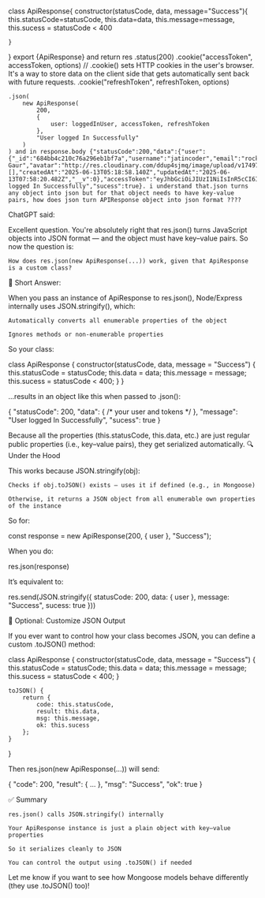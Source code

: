 #####
####
 class ApiResponse{
    constructor(statusCode, data, message="Success"){
        this.statusCode=statusCode,
        this.data=data,
        this.message=message,
        this.sucess = statusCode < 400


    }
 }
 export {ApiResponse} and  return res
    .status(200)
    .cookie("accessToken", accessToken, options)
    // .cookie() sets HTTP cookies in the user's browser. It's a way to store data on the client side that gets automatically sent back with future requests.
    .cookie("refreshToken", refreshToken, options)

    
    .json(
        new ApiResponse(
            200, 
            {
                user: loggedInUser, accessToken, refreshToken
            },
            "User logged In Successfully"
        )
    ) and in response.body {"statusCode":200,"data":{"user":{"_id":"684bb4c210c76a296eb1bf7a","username":"jatincoder","email":"rockingjatingaur@gmail.com","fullName":"Jatin Gaur","avatar":"http://res.cloudinary.com/ddup4sjmq/image/upload/v1749791935/vph3tad5yxsg10ywlgqb.jpg","coverImage":"http://res.cloudinary.com/ddup4sjmq/image/upload/v1749791937/pkucuttd49avbgq6kgob.jpg","watchHistory":[],"createdAt":"2025-06-13T05:18:58.140Z","updatedAt":"2025-06-13T07:58:20.482Z","__v":0},"accessToken":"eyJhbGciOiJIUzI1NiIsInR5cCI6IkpXVCJ9.eyJfaWQiOiI2ODRiYjRjMjEwYzc2YTI5NmViMWJmN2EiLCJlbWFpbCI6InJvY2tpbmdqYXRpbmdhdXJAZ21haWwuY29tIiwidXNlcm5hbWUiOiJqYXRpbmNvZGVyIiwiZnVsbE5hbWUiOiJKYXRpbiBHYXVyIiwiaWF0IjoxNzQ5ODAxNTAwLCJleHAiOjE3NDk4ODc5MDB9.FP7OXK0VBvePjG3qREiGSZICDSHFuvBv5iprtuArFlA","refreshToken":"eyJhbGciOiJIUzI1NiIsInR5cCI6IkpXVCJ9.eyJfaWQiOiI2ODRiYjRjMjEwYzc2YTI5NmViMWJmN2EiLCJpYXQiOjE3NDk4MDE1MDAsImV4cCI6MTc1MDQwNjMwMH0.1kJqTeDNkGoBDnuyiNng5NYG_UP8Pj7ZQT5PlR6xaME"},"message":"User logged In Successfully","sucess":true}. i understand that.json turns any object into json but for that object needs to have key-value pairs, how does json turn APIResponse object into json format ???? 
ChatGPT said:

Excellent question. You're absolutely right that res.json() turns JavaScript objects into JSON format — and the object must have key–value pairs. So now the question is:

    How does res.json(new ApiResponse(...)) work, given that ApiResponse is a custom class?

🧠 Short Answer:

When you pass an instance of ApiResponse to res.json(), Node/Express internally uses JSON.stringify(), which:

    Automatically converts all enumerable properties of the object

    Ignores methods or non-enumerable properties

So your class:

class ApiResponse {
    constructor(statusCode, data, message = "Success") {
        this.statusCode = statusCode;
        this.data = data;
        this.message = message;
        this.sucess = statusCode < 400;
    }
}

...results in an object like this when passed to .json():

{
  "statusCode": 200,
  "data": { /* your user and tokens */ },
  "message": "User logged In Successfully",
  "sucess": true
}

Because all the properties (this.statusCode, this.data, etc.) are just regular public properties (i.e., key–value pairs), they get serialized automatically.
🔍 Under the Hood

This works because JSON.stringify(obj):

    Checks if obj.toJSON() exists — uses it if defined (e.g., in Mongoose)

    Otherwise, it returns a JSON object from all enumerable own properties of the instance

So for:

const response = new ApiResponse(200, { user }, "Success");

When you do:

res.json(response)

It’s equivalent to:

res.send(JSON.stringify({
  statusCode: 200,
  data: { user },
  message: "Success",
  sucess: true
}))

🔧 Optional: Customize JSON Output

If you ever want to control how your class becomes JSON, you can define a custom .toJSON() method:

class ApiResponse {
    constructor(statusCode, data, message = "Success") {
        this.statusCode = statusCode;
        this.data = data;
        this.message = message;
        this.sucess = statusCode < 400;
    }

    toJSON() {
        return {
            code: this.statusCode,
            result: this.data,
            msg: this.message,
            ok: this.sucess
        };
    }
}

Then res.json(new ApiResponse(...)) will send:

{
  "code": 200,
  "result": { ... },
  "msg": "Success",
  "ok": true
}

✅ Summary

    res.json() calls JSON.stringify() internally

    Your ApiResponse instance is just a plain object with key–value properties

    So it serializes cleanly to JSON

    You can control the output using .toJSON() if needed

Let me know if you want to see how Mongoose models behave differently (they use .toJSON() too)!

